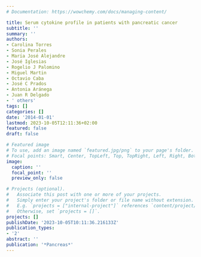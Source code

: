 ```yaml
---
# Documentation: https://wowchemy.com/docs/managing-content/

title: Serum cytokine profile in patients with pancreatic cancer
subtitle: ''
summary: ''
authors:
- Carolina Torres
- Sonia Perales
- Marı́a José Alejandre
- José Iglesias
- Rogelio J Palomino
- Miguel Martin
- Octavio Caba
- José C Prados
- Antonia Aránega
- Juan R Delgado
- ' others'
tags: []
categories: []
date: '2014-01-01'
lastmod: 2023-10-05T12:11:36+02:00
featured: false
draft: false

# Featured image
# To use, add an image named `featured.jpg/png` to your page's folder.
# Focal points: Smart, Center, TopLeft, Top, TopRight, Left, Right, BottomLeft, Bottom, BottomRight.
image:
  caption: ''
  focal_point: ''
  preview_only: false

# Projects (optional).
#   Associate this post with one or more of your projects.
#   Simply enter your project's folder or file name without extension.
#   E.g. `projects = ["internal-project"]` references `content/project/deep-learning/index.md`.
#   Otherwise, set `projects = []`.
projects: []
publishDate: '2023-10-05T10:11:36.216133Z'
publication_types:
- '2'
abstract: ''
publication: '*Pancreas*'
---
```

